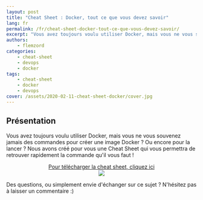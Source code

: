 ```yaml
---
layout: post
title: "Cheat Sheet : Docker, tout ce que vous devez savoir"
lang: fr
permalink: /fr/cheat-sheet-docker-tout-ce-que-vous-devez-savoir/
excerpt: "Vous avez toujours voulu utiliser Docker, mais vous ne vous souvenez jamais des commandes pour créer une image Docker ? Ou encore pour la lancer ?"
authors:
    - flemzord
categories:
    - cheat-sheet
    - devops
    - docker
tags:
    - cheat-sheet
    - docker
    - devops
cover: /assets/2020-02-11-cheat-sheet-docker/cover.jpg
---
```


## Présentation

Vous avez toujours voulu utiliser Docker, mais vous ne vous souvenez jamais des commandes pour créer une image Docker ? Ou encore pour la lancer ?
Nous avons créé pour vous une Cheat Sheet qui vous permettra de retrouver rapidement la commande qu'il vous faut !

<p align="center">
  <a href="http://bit.ly/cheat-sheet-Docker">Pour télécharger la cheat sheet, cliquez ici</a>
  <br>
  <img src="{{site.baseurl}}/assets/2020-02-11-cheat-sheet-docker/button.png">
</p>

Des questions, ou simplement envie d'échanger sur ce sujet ? N'hésitez pas à laisser un commentaire :)
